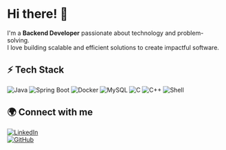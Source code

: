 # Hi there! 👋  

I'm a **Backend Developer** passionate about technology and problem-solving.  
I love building scalable and efficient solutions to create impactful software.  

## ⚡ Tech Stack  
<img src="https://img.shields.io/badge/Java-ED8B00?style=flat-square&logo=java&logoColor=white" alt="Java" />  
<img src="https://img.shields.io/badge/Spring%20Boot-6DB33F?style=flat-square&logo=spring-boot&logoColor=white" alt="Spring Boot" />  
<img src="https://img.shields.io/badge/Docker-2496ED?style=flat-square&logo=docker&logoColor=white" alt="Docker" />  
<img src="https://img.shields.io/badge/MySQL-4479A1?style=flat-square&logo=mysql&logoColor=white" alt="MySQL" />  
<img src="https://img.shields.io/badge/C-A8B9CC?style=flat-square&logo=c&logoColor=white" alt="C" />  
<img src="https://img.shields.io/badge/C%2B%2B-00599C?style=flat-square&logo=cplusplus&logoColor=white" alt="C++" />  
<img src="https://img.shields.io/badge/Shell-89E051?style=flat-square&logo=gnu-bash&logoColor=white" alt="Shell" />


## 🌍 Connect with me  
[![LinkedIn](https://img.shields.io/badge/LinkedIn-0077B5?style=for-the-badge&logo=linkedin&logoColor=white)](https://www.linkedin.com/in/felipe-montes-478893302)  
[![GitHub](https://img.shields.io/badge/GitHub-181717?style=for-the-badge&logo=github&logoColor=white)](https://github.com/FMonttes)  
